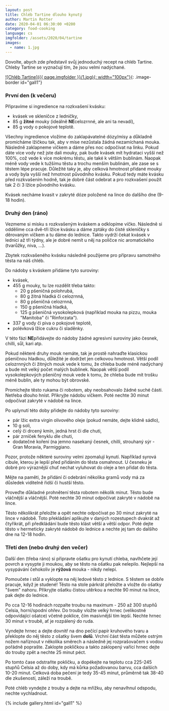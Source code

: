 ```yaml
---
layout: post
title: Chléb Tartine dlouho kynutý
author: Martin Rotter
date: 2020-04-01 06:30:00 +0200
category: food-cooking
language: cs
imgfolder: /assets/2020/04/tartine
images:
  - name: 1.jpg
---
```


Dovolte, abych zde představil svůj jednoduchý recept na chléb Tartine. Chleby Tartine se vyznačují tím, že jsou velmi nadýchané.
<!--more-->

[![Chléb Tartine]({{ page.imgfolder }}/1.jpg){: width="100px"}](#){: .image-border id="gall1"}

### První den (k večeru)

Připravíme si ingredience na rozkvašení kvásku:

* kvásek ve skleničce z ledničky,
* 85 g **žitné** mouky (ideálně **NE**celozrnné, ale ani ta nevadí),
* 85 g vody o pokojové teplotě.

Všechny ingredience vložíme do zaklapávatelné dózy/mísy a důkladně promícháme lžičkou tak, aby v míse nezůstala žádná nezamíchaná mouka. Následně zaklapneme víčkem a dáme přes noc odpočívat na linku. Pokud dáte více vody než jste dali mouky, pak bude kvásek mít hydrataci vyšší než 100%, což vede k více mokrému těstu, ale také k větším bublinám. Naopak méně vody vede k tužšímu těstu a trochu menším bublinám, ale zase se s těstem lépe pracuje. Důležité taky je, aby celková hmotnost přidané mouky a vody byla vyšší než hmotnost původního kvásku. Pokud tedy máte kvásku před rozkvašením hodně, tak je dobré část odebrat a pro rozkvašení použít tak 2 či 3 lžíce původního kvásku.

Kvásek necháme kvasit v zakryté dóze položené na lince do dalšího dne (9-18 hodin).

### Druhý den (ráno)

Vezmeme si misku s rozkvašeným kváskem a odklopíme víčko. Následně si oddělíme cca dvě-tři lžíce kvásku a dáme zptáky do čisté skleničky s děrovaným víčkem a tu dáme do lednice. Takto vydrží čekat kvásek v lednici až tři týdny, ale je dobré nemít u něj na poličce nic aromatického (tvarůžky, niva, ...).

Zbytek rozkvašeného kvásku následně použijeme pro přípravu samotného těsta na náš chléb.

Do nádoby s kváskem přidáme tyto suroviny:
* kvásek,
* 455 g mouky, tu lze rozdělit třeba takto:
    * 20 g pšeničná polohrubá,
    * 80 g žitná hladká či celozrnná,
    * 80 g pšeničná celozrnná,
    * 150 g pšeničná hladká,
    * 125 g pšeničná vysokolepková (například mouka na pizzu, mouka "Manitoba" či "Rinforzata").
* 337 g vody či piva o pokojové teplotě,
* polévková lžíce cukru či sladěnky.

V této fázi **NE**přidávejte do nádoby žádné agresivní suroviny jako česnek, chilli, sůl, kari atp.

Pokud některé druhy mouk nemáte, tak je prostě nahraďte klasickou pšeničnou hladkou, důležité je dodržet jen celkovou hmotnost. Větší podíl celozrnných či žitných mouk vede k tomu, že chleba bude méně nadýchaný a bude mít velký počet malých bublinek. Naopak větší podíl vysokolepkových pšeničný mouk vede k tomu, že chleba bude mít trošku méně bublin, ale ty mohou být obrovské.

Promíchejte těsto rukama či robotem, aby neobsahovalo žádné suché části. Netřeba dlouho hníst. Přikryjte nádobu víčkem. Poté nechte 30 minut odpočívat zakryté v nádobě na lince.

Po uplynutí této doby přidejte do nádoby tyto suroviny:
* pár lžic extra virgin olivového oleje (pokud nemáte, dejte klidně sádlo),
* 10 g soli,
* celý či drcený kmín, jedná hrst či dle chuti,
* pár zrníček fenyklu dle chuti,
* dodatečné koření (na jemno nasekaný česnek, chilli, strouhaný sýr - Gran Moravia, Parmiggiano.

Pozor, protože některé suroviny velmi zpomalují kynutí. Například syrová cibule, kterou je lepší před přidáním do těsta osmahnout. U česneku je dobré pro výraznější chuť nechat vyluhovat do oleje a ten přidat do těsta.

Mějte na paměti, že přidání či odebrání několika gramů vody má za důsledek viditelně řidší či hustší těsto.

Proveďte důkladné prohnětení těsta robotem několik minut. Těsto bude vláčnější a vláčnější. Poté nechte 30 minut odpočívat zakryté v nádobě na lince.

Těsto několikrát přeložte a opět nechte odpočívat po 30 minut zakryté na lince v nádobě. Toto překládání aplikujte v daných rozestupech dvakrát až čtyřikrát, při předkládání bude těsto klást větší a větší odpor. Poté dejte těsto v hermeticky zakryté nádobě do lednice a nechte jej tam do dalšího dne na 12-18 hodin.

### Třetí den (nebo druhý den večer)

Další den (třeba ráno) si připravte ošatku pro kynutí chleba, navlhčete její povrch a vysypte ji moukou, aby se těsto na ošatku pak nelepilo. Nejlepší na vysypávání čehokoliv je **rýžová** mouka - nikdy nelepí.

Pomoučete i stůl a vyklopte na něj ledové těsto z lednice. S těstem se dobře pracuje, když je studené! Těsto na stole párkrát přeložte a vložte do ošatky "švem" nahoru. Přikryjte ošatku čistou utěrkou a nechte 90 minut na lince, pak dejte do lednice.

Po cca 12-16 hodinách rozpalte troubu na maximum - 250 až 300 stupňů Celsia, horní/spodní ohřev. Do trouby vložte velký hrnec (velikostně odpovídající ošatce) včetně poklice, čím masivnější tím lepší. Nechte hrnec 30 minut v troubě, ať je rozpálený do ruda.

Vyndejte hrnec a dejte dovnitř na dno pečící papír kruhového tvaru a překlopte do něj těsto z ošatky švem **dolů**. Vrchní část těsta můžete ostrým nožem naříznout v několika směrech a následně jej rozprašovačem s vodou pořádně poprašte. Zaklopte pokličkou a takto zaklopený vařící hrnec dejte do trouby zpět a nechte 25 minut péct.

Po tomto čase odstraňte pokličku, a dopékejte na teplotu cca 225-245 stupňů Celsia až do doby, kdy má kůrka požadovanou barvu, cca dalších 10-20 minut. Celková doba pečení je tedy 35-45 minut, průměrně tak 38-40 dle zkušeností, záleží na troubě.

Poté chléb vyndejte z trouby a dejte na mřížku, aby nenavlhnul odspodu, nechte vychladnout.

{% include gallery.html id="gall1" %}